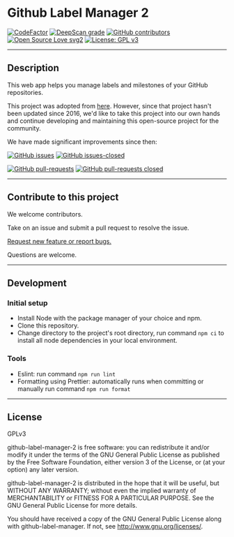 # Github Label Manager 2

[![CodeFactor](https://www.codefactor.io/repository/github/badwater-apps/github-label-manager-2/badge)](https://www.codefactor.io/repository/github/badwater-apps/github-label-manager-2)
[![DeepScan grade](https://deepscan.io/api/teams/9440/projects/11965/branches/179826/badge/grade.svg)](https://deepscan.io/dashboard#view=project&tid=9440&pid=11965&bid=179826)
[![GitHub contributors](https://img.shields.io/github/contributors/Badwater-Apps/github-label-manager-2.svg)](https://GitHub.com/Badwater-Apps/github-label-manager-2/graphs/contributors/)
[![Open Source Love svg2](https://badges.frapsoft.com/os/v2/open-source.svg?v=103)](https://github.com/ellerbrock/open-source-badges/)
[![License: GPL v3](https://img.shields.io/badge/License-GPLv3-blue.svg)](https://www.gnu.org/licenses/gpl-3.0)

---

## Description

This web app helps you manage labels and milestones of your GitHub repositories.

This project was adopted from [here](https://github.com/destan/github-label-manager). However, since that project hasn't been updated since 2016, we'd like to take this project into our own hands and continue developing and maintaining this open-source project for the community.

We have made significant improvements since then:

[![GitHub issues](https://img.shields.io/github/issues/Badwater-Apps/github-label-manager-2.svg)](https://GitHub.com/Badwater-Apps/github-label-manager-2/issues/)
[![GitHub issues-closed](https://img.shields.io/github/issues-closed/Badwater-Apps/github-label-manager-2.svg)](https://GitHub.com/Badwater-Apps/github-label-manager-2/issues?q=is%3Aissue+is%3Aclosed)

[![GitHub pull-requests](https://img.shields.io/github/issues-pr/Badwater-Apps/github-label-manager-2.svg)](https://GitHub.com/Badwater-Apps/github-label-manager-2/pull/)
[![GitHub pull-requests closed](https://img.shields.io/github/issues-pr-closed/Badwater-Apps/github-label-manager-2.svg)](https://GitHub.com/Badwater-Apps/github-label-manager-2/pull/)

---

## Contribute to this project

We welcome contributors.

Take on an issue and submit a pull request to resolve the issue.

[Request new feature or report bugs.](https://github.com/Badwater-Apps/github-label-manager-2/issues)

Questions are welcome.

---

## Development

### Initial setup

- Install Node with the package manager of your choice and npm.
- Clone this repository.
- Change directory to the project's root directory, run command `npm ci` to install all node dependencies in your local environment.

### Tools

- Eslint: run command `npm run lint`
- Formatting using Prettier: automatically runs when committing or manually run command `npm run format`

---

## License

GPLv3

github-label-manager-2 is free software: you can redistribute it and/or modify
it under the terms of the GNU General Public License as published by
the Free Software Foundation, either version 3 of the License, or
(at your option) any later version.

github-label-manager-2 is distributed in the hope that it will be useful,
but WITHOUT ANY WARRANTY; without even the implied warranty of
MERCHANTABILITY or FITNESS FOR A PARTICULAR PURPOSE. See the
GNU General Public License for more details.

You should have received a copy of the GNU General Public License
along with github-label-manager. If not, see <http://www.gnu.org/licenses/>.
